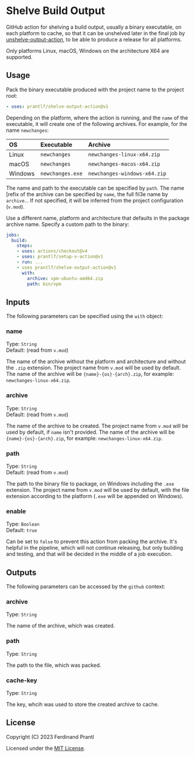 # Shelve Build Output

GitHub action for shelving a build output, usually a binary executable, on each platform to cache, so that it can be unshelved later in the final job by [unshelve-output-action], to be able to produce a release for all platforms.

Only platforms Linux, macOS, Windows on the architecture X64 are supported.

## Usage

Pack the binary executable produced with the project name to the project root:

```yml
- uses: prantlf/shelve-output-action@v1
```

Depending on the platform, where the action is running, and the `name` of the executable, it will create one of the following archives. For example, for the name `newchanges`:

|    OS   |    Executable    |            Archive           |
|:--------|:-----------------|:-----------------------------|
| Linux   | `newchanges`     | `newchanges-linux-x64.zip`   |
| macOS   | `newchanges`     | `newchanges-macos-x64.zip`   |
| Windows | `newchanges.exe` | `newchanges-windows-x64.zip` |

The name and path to the executable can be specified by `path`. The name [refix of the archive can be specified by `name`, the full fil3e name by `archive.`. If not specified, it will be inferred from the project configuration (`v.mod`).

Use a different name, platform and architecture that defaults in the package archive name. Specify a custom path to the binary:

```yml
jobs:
  build:
    steps:
    - uses: actions/checkout@v4
    - uses: prantlf/setup-v-action@v1
    - run: ...
    - uses prantlf/shelve-output-action@v1
      with:
        archive: vpm-ubuntu-amd64.zip
        path: bin/vpm
```

## Inputs

The following parameters can be specified using the `with` object:

### name

Type: `String`<br>
Default: (read from `v.mod`)

The name of the archive without the platform and architecture and without the `.zip` extension. The project name from `v.mod` will be used by default. The name of the archive will be `{name}-{os}-{arch}.zip`, for example: `newchanges-linux-x64.zip`.

### archive

Type: `String`<br>
Default: (read from `v.mod`)

The name of the archive to be created. The project name from `v.mod` will be used by default, if `name` isn't provided. The name of the archive will be `{name}-{os}-{arch}.zip`, for example: `newchanges-linux-x64.zip`.

### path

Type: `String`<br>
Default: (read from `v.mod`)

The path to the binary file to package, on Windows including the `.exe` extension. The project name from `v.mod` will be used by default, with the file extension according to the platform (`.exe` will be appended on Windows).

### enable

Type: `Boolean`<br>
Default: `true`

Can be set to `false` to prevent this action from packing the archive. It's helpful in the pipeline, which will not continue releasing, but only building and testing, and that will be decided in the middle of a job execution.

## Outputs

The following parameters can be accessed by the `github` context:

### archive

Type: `String`<br>

The name of the archive, which was created.

### path

Type: `String`<br>

The path to the file, which was packed.

### cache-key

Type: `String`<br>

The key, whcih was used to store the created archive to cache.

## License

Copyright (C) 2023 Ferdinand Prantl

Licensed under the [MIT License].

[MIT License]: http://en.wikipedia.org/wiki/MIT_License
[unshelve-output-action]: https://github.com/prantlf/unshelve-output-action
